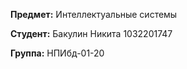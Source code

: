 **Предмет:** Интеллектуальные системы

**Студент:** Бакулин Никита 1032201747

**Группа:** НПИбд-01-20